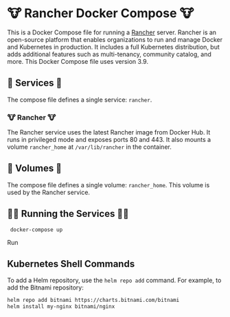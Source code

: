 # 🐮 Rancher Docker Compose 🐮

This is a Docker Compose file for running a [Rancher](https://rancher.com/) server. Rancher is an open-source platform that enables organizations to run and manage Docker and Kubernetes in production. It includes a full Kubernetes distribution, but adds additional features such as multi-tenancy, community catalog, and more. This Docker Compose file uses version 3.9.

## 🚀 Services 🚀

The compose file defines a single service: `rancher`.

### 🐮 Rancher 🐮

The Rancher service uses the latest Rancher image from Docker Hub. It runs in privileged mode and exposes ports 80 and 443. It also mounts a volume `rancher_home` at `/var/lib/rancher` in the container.

## 💾 Volumes 💾

The compose file defines a single volume: `rancher_home`. This volume is used by the Rancher service.

## 🏃‍♂️ Running the Services 🏃‍♂️

` docker-compose up`

Run 

## Kubernetes Shell Commands

To add a Helm repository, use the `helm repo add` command. For example, to add the Bitnami repository:

```bash
helm repo add bitnami https://charts.bitnami.com/bitnami
helm install my-nginx bitnami/nginx
```